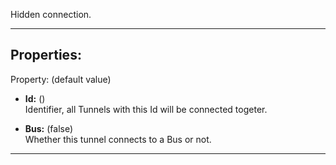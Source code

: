 Hidden connection.

---

## Properties:
Property: (default value)

- **Id:** ()<br>
   Identifier, all Tunnels with this Id will be connected togeter.<br>

- **Bus:** (false)<br>
   Whether this tunnel connects to a Bus or not.<br>

---

